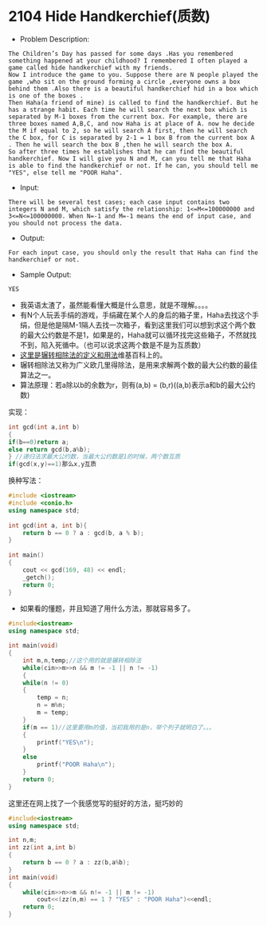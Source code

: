 # 2104 Hide Handkerchief(质数)

- Problem Description:

```
The Children’s Day has passed for some days .Has you remembered something happened at your childhood? I remembered I often played a game called hide handkerchief with my friends.
Now I introduce the game to you. Suppose there are N people played the game ,who sit on the ground forming a circle ,everyone owns a box behind them .Also there is a beautiful handkerchief hid in a box which is one of the boxes .
Then Haha(a friend of mine) is called to find the handkerchief. But he has a strange habit. Each time he will search the next box which is separated by M-1 boxes from the current box. For example, there are three boxes named A,B,C, and now Haha is at place of A. now he decide the M if equal to 2, so he will search A first, then he will search the C box, for C is separated by 2-1 = 1 box B from the current box A . Then he will search the box B ,then he will search the box A.
So after three times he establishes that he can find the beautiful handkerchief. Now I will give you N and M, can you tell me that Haha is able to find the handkerchief or not. If he can, you should tell me "YES", else tell me "POOR Haha".

```

- Input:

```
There will be several test cases; each case input contains two integers N and M, which satisfy the relationship: 1<=M<=100000000 and 3<=N<=100000000. When N=-1 and M=-1 means the end of input case, and you should not process the data.
```

- Output:

```
For each input case, you should only the result that Haha can find the handkerchief or not.
```

- Sample Output:

```
YES
```

- 我英语太渣了，虽然能看懂大概是什么意思，就是不理解。。。。
- 有N个人玩丢手绢的游戏，手绢藏在某个人的身后的箱子里，Haha去找这个手绢，但是他是隔M-1隔人去找一次箱子，看到这里我们可以想到求这个两个数的最大公约数是不是1，如果是的，Haha就可以循环找完这些箱子，不然就找不到，陷入死循中。（也可以说求这两个数是不是为互质数）
- [这里是辗转相除法的定义和用法](https://en.wikipedia.org/wiki/Euclidean_algorithm)维基百科上的。
- 辗转相除法又称为广义欧几里得除法，是用来求解两个数的最大公约数的最佳算法之一。
- 算法原理：若a除以b的余数为r，则有(a,b) = (b,r)((a,b)表示a和b的最大公约数)

实现：

```c++
int gcd(int a,int b)
{
if(b==0)return a;
else return gcd(b,a%b);
} //递归法求最大公约数，当最大公约数是1的时候，两个数互质
if(gcd(x,y)==1)那么x,y互质
```

换种写法：

```c++
#include <iostream>
#include <conio.h>
using namespace std;
 
int gcd(int a, int b){
	return b == 0 ? a : gcd(b, a % b);
}
 
int main()
{
	cout << gcd(169, 48) << endl;
	_getch();
	return 0;
}
```

- 如果看的懂题，并且知道了用什么方法，那就容易多了。

```c++
#include<iostream>
using namespace std;

int main(void)
{
    int m,n,temp;//这个用的就是辗转相除法
    while(cin>>m>>n && m != -1 || n != -1)
    {
    while(n != 0)
    {
        temp = n;
        n = m%n;
        m = temp;
    }
    if(m == 1)//这里要用m的值，当初我用的是n，举个列子就明白了。。。
    {
        printf("YES\n");
    }
    else
        printf("POOR Haha\n");
    }
    return 0;
}

```

这里还在网上找了一个我感觉写的挺好的方法，挺巧妙的

```c++
#include<iostream>
using namespace std;

int n,m;
int zz(int a,int b)
{
    return b == 0 ? a : zz(b,a%b);
}
int main(void)
{
    while(cin>>n>>m && n!= -1 || m != -1)
        cout<<(zz(n,m) == 1 ? "YES" : "POOR Haha")<<endl;
    return 0;
}
```